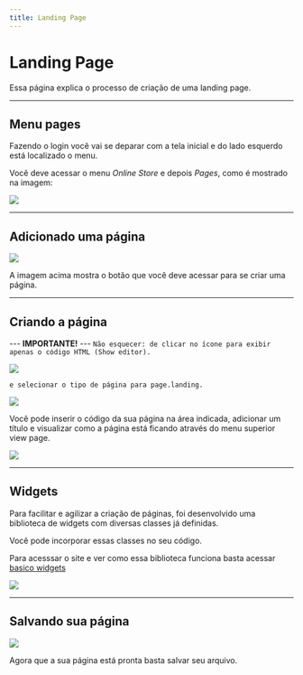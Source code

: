 ```yaml
---
title: Landing Page
---
```


# Landing Page
Essa página explica o processo de criação de uma landing page.

___
## Menu pages
Fazendo o login você vai se deparar com a tela inicial e do lado esquerdo está localizado o menu.

Você deve acessar o menu *Online Store* e depois *Pages*, como é mostrado na imagem:

![](/images/landing_page/pages.png)

___
## Adicionado uma página

![](/images/landing_page/addpage.png)

A imagem acima mostra o botão que você deve acessar para se criar uma página.

___
## Criando a página

--- **IMPORTANTE!** ---
`Não esquecer: de clicar no ícone para exibir apenas o código HTML (Show editor).`

![](/images/landing_page/showeditor.png)

`e selecionar o tipo de página para page.landing.`

![](/images/landing_page/page_landing.png)

Você pode inserir o código da sua página na área indicada, adicionar um título e visualizar como a página está ficando através do menu superior view page.

![](/images/landing_page/criando_page.png)

___
## Widgets
Para facilitar e agilizar a criação de páginas, foi desenvolvido uma biblioteca de widgets com diversas classes já definidas.

Você pode incorporar essas classes no seu código.

Para acesssar o site e ver como essa biblioteca funciona basta acessar [basico widgets](https://basico-widgets-docs.herokuapp.com/class.html)

![](/images/landing_page/widgets.png)

___
## Salvando sua página

![](/images/landing_page/botao_save.png)

Agora que a sua página está pronta basta salvar seu arquivo.
